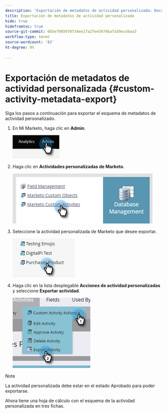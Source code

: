```yaml
---
description: 'Exportación de metadatos de actividad personalizada: Documentos de Marketo: documentación del producto'
title: Exportación de metadatos de actividad personalizada
hide: true
hidefromtoc: true
source-git-commit: 665e7985970734ee17a2fee5974bafa59ecd4aa3
workflow-type: tm+mt
source-wordcount: '82'
ht-degree: 0%

---
```


# Exportación de metadatos de actividad personalizada {#custom-activity-metadata-export}

Siga los pasos a continuación para exportar el esquema de metadatos de actividad personalizado.

1. En Mi Marketo, haga clic en **Admin**.

   ![](assets/custom-activity-metadata-export-1.png)

1. Haga clic en **Actividades personalizadas de Marketo**.

   ![](assets/custom-activity-metadata-export-2.png)

1. Seleccione la actividad personalizada de Marketo que desee exportar.

   ![](assets/custom-activity-metadata-export-3.png)

1. Haga clic en la lista desplegable **Acciones de actividad personalizadas** y seleccione **Exportar actividad**.

   ![](assets/custom-activity-metadata-export-4.png)

>[!NOTE]
>
>La actividad personalizada debe estar en el estado Aprobado para poder exportarse.

Ahora tiene una hoja de cálculo con el esquema de la actividad personalizada en tres fichas.
